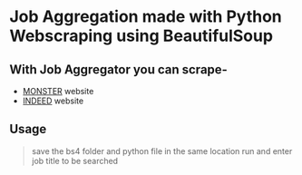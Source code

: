 # Job Aggregation made with Python Webscraping using BeautifulSoup

## With Job Aggregator you can scrape-
- [MONSTER] website
- [INDEED] website

[MONSTER]:<https://www.monster.com>
[INDEED]: <https://www.indeed.co.in>

## Usage
> save the bs4 folder and python file in the same location
> run and enter job title to be searched


